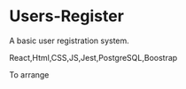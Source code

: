 # Users-Register

A basic user registration system.

React,Html,CSS,JS,Jest,PostgreSQL,Boostrap

To arrange